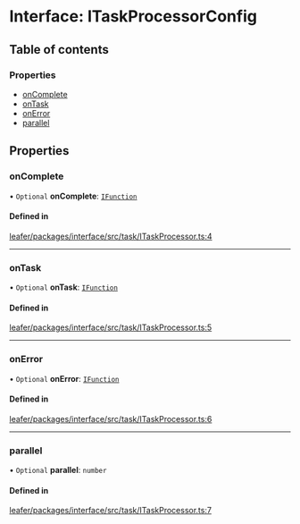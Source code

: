 # Interface: ITaskProcessorConfig

## Table of contents

### Properties

- [onComplete](ITaskProcessorConfig.md#oncomplete)
- [onTask](ITaskProcessorConfig.md#ontask)
- [onError](ITaskProcessorConfig.md#onerror)
- [parallel](ITaskProcessorConfig.md#parallel)

## Properties

### onComplete

• `Optional` **onComplete**: [`IFunction`](IFunction.md)

#### Defined in

[leafer/packages/interface/src/task/ITaskProcessor.ts:4](https://github.com/leaferjs/leafer/blob/0c6b9de/packages/interface/src/task/ITaskProcessor.ts#L4)

___

### onTask

• `Optional` **onTask**: [`IFunction`](IFunction.md)

#### Defined in

[leafer/packages/interface/src/task/ITaskProcessor.ts:5](https://github.com/leaferjs/leafer/blob/0c6b9de/packages/interface/src/task/ITaskProcessor.ts#L5)

___

### onError

• `Optional` **onError**: [`IFunction`](IFunction.md)

#### Defined in

[leafer/packages/interface/src/task/ITaskProcessor.ts:6](https://github.com/leaferjs/leafer/blob/0c6b9de/packages/interface/src/task/ITaskProcessor.ts#L6)

___

### parallel

• `Optional` **parallel**: `number`

#### Defined in

[leafer/packages/interface/src/task/ITaskProcessor.ts:7](https://github.com/leaferjs/leafer/blob/0c6b9de/packages/interface/src/task/ITaskProcessor.ts#L7)
